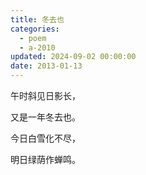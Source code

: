 ```yaml
---
title: 冬去也
categories:
  - poem
  - a-2010
updated: 2024-09-02 00:00:00
date: 2013-01-13
---
```


午时斜见日影长，

又是一年冬去也。

今日白雪化不尽，

明日绿荫作蝉鸣。